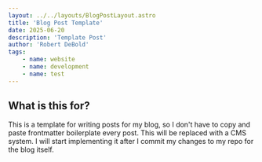 ```yaml
---
layout: ../../layouts/BlogPostLayout.astro
title: 'Blog Post Template'
date: 2025-06-20
description: 'Template Post'
author: 'Robert DeBold'
tags: 
    - name: website
    - name: development
    - name: test
---
```


## What is this for?

This is a template for writing posts for my blog, so I don't have to copy and paste frontmatter boilerplate every post. This will be replaced with a CMS system. I will start implementing it after I commit my changes to my repo for the blog itself.